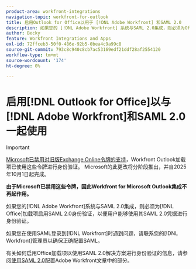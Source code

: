 ```yaml
---
product-area: workfront-integrations
navigation-topic: workfront-for-outlook
title: 启用Outlook for Office以用于 [!DNL Adobe Workfront] 和SAML 2.0
description: 如果您的 [!DNL Adobe Workfront] 系统与SAML 2.0集成，则必须为Office加载项启用SAML 2.0身份验证，以便用户能够使用其SAML 2.0凭据进行身份验证。
author: Becky
feature: Workfront Integrations and Apps
exl-id: 72ffceb3-50f0-486e-92b5-0bea4c9a99c8
source-git-commit: 793c8c940c8cb7ac53169edf21ddf28af2554120
workflow-type: tm+mt
source-wordcount: '174'
ht-degree: 0%

---
```


# 启用[!DNL Outlook for Office]以与[!DNL Adobe Workfront]和SAML 2.0一起使用



>[!IMPORTANT]
>
>[Microsoft已禁用对旧版Exchange Online令牌的支持](https://learn.microsoft.com/en-us/office/dev/add-ins/outlook/faq-nested-app-auth-outlook-legacy-tokens)，Workfront Outlook加载项已使用这些令牌进行身份验证。 Microsoft的此更改将分阶段推出，并自2025年10月1日起完成。
>
>**由于Microsoft已禁用这些令牌，因此Workfront for Microsoft Outlook集成不再起作用。**

如果您的[!DNL Adobe Workfront]系统与SAML 2.0集成，则必须为[!DNL Office]加载项启用SAML 2.0身份验证，以便用户能够使用其SAML 2.0凭据进行身份验证。

如果您在使用SAML登录到[!DNL Workfront]时遇到问题，请联系您的[!DNL Workfront]管理员以确保正确配置SAML。

有关如何启用Office加载项以使用SAML 2.0解决方案进行身份验证的信息，请参阅[使用SAML 2.0](../../administration-and-setup/add-users/single-sign-on/configure-workfront-saml-2.md)配置Adobe Workfront文章中的部分。
